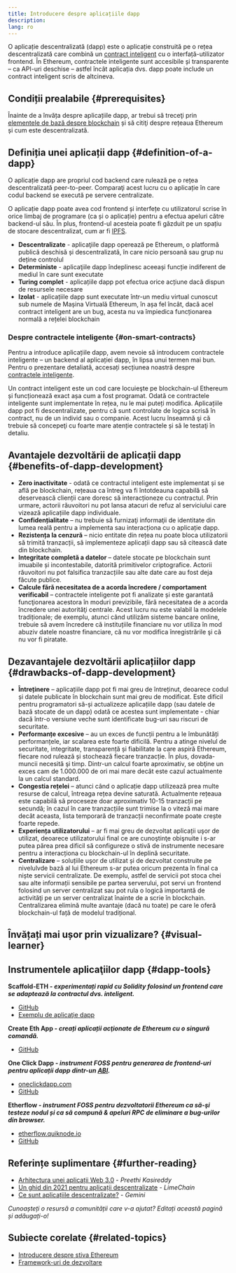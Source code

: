 ```yaml
---
title: Introducere despre aplicațiile dapp
description:
lang: ro
---
```


O aplicație descentralizată (dapp) este o aplicație construită pe o rețea descentralizată care combină un [contract inteligent](/developers/docs/smart-contracts/) cu o interfață-utilizator frontend. În Ethereum, contractele inteligente sunt accesibile și transparente – ca API-uri deschise – astfel încât aplicația dvs. dapp poate include un contract inteligent scris de altcineva.

## Condiții prealabile {#prerequisites}

Înainte de a învăța despre aplicațiile dapp, ar trebui să treceţi prin [elementele de bază despre blockchain](/developers/docs/intro-to-ethereum/) și să citiţi despre rețeaua Ethereum și cum este descentralizată.

## Definiția unei aplicații dapp {#definition-of-a-dapp}

O aplicație dapp are propriul cod backend care rulează pe o rețea descentralizată peer-to-peer. Comparaţi acest lucru cu o aplicație în care codul backend se execută pe servere centralizate.

O aplicație dapp poate avea cod frontend și interfețe cu utilizatorul scrise în orice limbaj de programare (ca și o aplicație) pentru a efectua apeluri către backend-ul său. În plus, frontend-ul acesteia poate fi găzduit pe un spațiu de stocare descentralizat, cum ar fi [IPFS](https://ipfs.io/).

- **Descentralizate** - aplicaţiile dapp operează pe Ethereum, o platformă publică deschisă și descentralizată, în care nicio persoană sau grup nu deține controlul
- **Deterministe** - aplicaţiile dapp îndeplinesc aceeași funcție indiferent de mediul în care sunt executate
- **Turing complet** - aplicațiile dapp pot efectua orice acțiune dacă dispun de resursele necesare
- **Izolat** - aplicațiile dapp sunt executate într-un mediu virtual cunoscut sub numele de Mașina Virtuală Ethereum, în așa fel încât, dacă acel contract inteligent are un bug, acesta nu va împiedica funcționarea normală a rețelei blockchain

### Despre contractele inteligente {#on-smart-contracts}

Pentru a introduce aplicațiile dapp, avem nevoie să introducem contractele inteligente – un backend al aplicației dapp, în lipsa unui termen mai bun. Pentru o prezentare detaliată, accesați secțiunea noastră despre [contractele inteligente](/developers/docs/smart-contracts/).

Un contract inteligent este un cod care locuieşte pe blockchain-ul Ethereum și funcționează exact așa cum a fost programat. Odată ce contractele inteligente sunt implementate în rețea, nu le mai puteți modifica. Aplicațiile dapp pot fi descentralizate, pentru că sunt controlate de logica scrisă în contract, nu de un individ sau o companie. Acest lucru înseamnă şi că trebuie să concepeţi cu foarte mare atenție contractele și să le testaţi în detaliu.

## Avantajele dezvoltării de aplicații dapp {#benefits-of-dapp-development}

- **Zero inactivitate** - odată ce contractul inteligent este implementat și se află pe blockchain, rețeaua ca întreg va fi întotdeauna capabilă să deservească clienții care doresc să interacționeze cu contractul. Prin urmare, actorii răuvoitori nu pot lansa atacuri de refuz al serviciului care vizează aplicațiile dapp individuale.
- **Confidențialitate** – nu trebuie să furnizaţi informaţii de identitate din lumea reală pentru a implementa sau interacționa cu o aplicație dapp.
- **Rezistența la cenzură** – nicio entitate din rețea nu poate bloca utilizatorii să trimită tranzacții, să implementeze aplicații dapp sau să citească date din blockchain.
- **Integritate completă a datelor** – datele stocate pe blockchain sunt imuabile și incontestabile, datorită primitivelor criptografice. Actorii răuvoitori nu pot falsifica tranzacțiile sau alte date care au fost deja făcute publice.
- **Calcule fără necesitatea de a acorda încredere / comportament verificabil** – contractele inteligente pot fi analizate și este garantată funcţionarea acestora în moduri previzibile, fără necesitatea de a acorda încredere unei autorităţi centrale. Acest lucru nu este valabil la modelele tradiționale; de exemplu, atunci când utilizăm sisteme bancare online, trebuie să avem încredere că instituțiile financiare nu vor utiliza în mod abuziv datele noastre financiare, că nu vor modifica înregistrările şi că nu vor fi piratate.

## Dezavantajele dezvoltării aplicațiilor dapp {#drawbacks-of-dapp-development}

- **Întreținere** – aplicațiile dapp pot fi mai greu de întreținut, deoarece codul și datele publicate în blockchain sunt mai greu de modificat. Este dificil pentru programatori să-și actualizeze aplicațiile dapp (sau datele de bază stocate de un dapp) odată ce acestea sunt implementate - chiar dacă într-o versiune veche sunt identificate bug-uri sau riscuri de securitate.
- **Performanțe excesive** – au un exces de funcții pentru a le îmbunătăți performanțele, iar scalarea este foarte dificilă. Pentru a atinge nivelul de securitate, integritate, transparență și fiabilitate la care aspiră Ethereum, fiecare nod rulează și stochează fiecare tranzacție. În plus, dovada-muncii necesită şi timp. Dintr-un calcul foarte aproximativ, se obţine un exces cam de 1.000.000 de ori mai mare decât este cazul actualmente la un calcul standard.
- **Congestia rețelei** – atunci când o aplicație dapp utilizează prea multe resurse de calcul, întreaga rețea devine saturată. Actualmente rețeaua este capabilă să proceseze doar aproximativ 10-15 tranzacții pe secundă; în cazul în care tranzacțiile sunt trimise la o viteză mai mare decât aceasta, lista temporară de tranzacții neconfirmate poate crește foarte repede.
- **Experiența utilizatorului** – ar fi mai greu de dezvoltat aplicații uşor de utilizat, deoarece utilizatorului final ce are cunoştinţe obişnuite i s-ar putea părea prea dificil să configureze o stivă de instrumente necesare pentru a interacționa cu blockchain-ul în deplină securitate.
- **Centralizare** – soluțiile uşor de utilizat și de dezvoltat construite pe nivelulvde bază al lui Ethereum s-ar putea oricum prezenta în final ca niște servicii centralizate. De exemplu, astfel de servicii pot stoca chei sau alte informații sensibile pe partea serverului, pot servi un frontend folosind un server centralizat sau pot rula o logică importantă de activităţi pe un server centralizat înainte de a scrie în blockchain. Centralizarea elimină multe avantaje (dacă nu toate) pe care le oferă blockchain-ul față de modelul tradițional.

## Învățați mai ușor prin vizualizare? {#visual-learner}

<YouTube id="F50OrwV6Uk8" />

## Instrumentele aplicaţiilor dapp {#dapp-tools}

**Scaffold-ETH _- experimentați rapid cu Solidity folosind un frontend care se adaptează la contractul dvs. inteligent._**

- [GitHub](https://github.com/austintgriffith/scaffold-eth)
- [Exemplu de aplicaţie dapp](https://punkwallet.io/)

**Create Eth App _- creați aplicații acţionate de Ethereum cu o singură comandă._**

- [GitHub](https://github.com/paulrberg/create-eth-app)

**One Click Dapp _- instrument FOSS pentru generarea de frontend-uri pentru aplicații dapp dintr-un [ABI](/glossary/#abi)._**

- [oneclickdapp.com](https://oneclickdapp.com)
- [GitHub](https://github.com/oneclickdapp/oneclickdapp-v1)

**Etherflow _- instrument FOSS pentru dezvoltatorii Ethereum ca să-şi testeze nodul și ca să compună & apeluri RPC de eliminare a bug-urilor din browser._**

- [etherflow.quiknode.io](https://etherflow.quiknode.io/)
- [GitHub](https://github.com/abunsen/etherflow)

## Referințe suplimentare {#further-reading}

- [Arhitectura unei aplicații Web 3.0](https://www.preethikasireddy.com/post/the-architecture-of-a-web-3-0-application) - _Preethi Kasireddy_
- [Un ghid din 2021 pentru aplicații descentralizate](https://limechain.tech/blog/what-are-dapps-the-2021-guide/) - _LimeChain_
- [Ce sunt aplicațiile descentralizate?](https://www.gemini.com/cryptopedia/decentralized-applications-defi-dapps) - _Gemini_

_Cunoașteți o resursă a comunității care v-a ajutat? Editați această pagină și adăugați-o!_

## Subiecte corelate {#related-topics}

- [Introducere despre stiva Ethereum](/developers/docs/ethereum-stack/)
- [Framework-uri de dezvoltare](/developers/docs/frameworks/)
